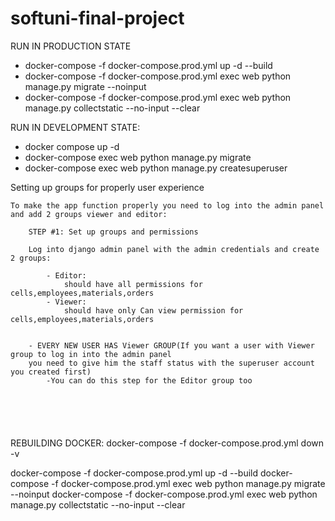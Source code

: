 # softuni-final-project

RUN IN PRODUCTION STATE
- docker-compose -f docker-compose.prod.yml up -d --build
- docker-compose -f docker-compose.prod.yml exec web python manage.py migrate --noinput
- docker-compose -f docker-compose.prod.yml exec web python manage.py collectstatic --no-input --clear

RUN IN DEVELOPMENT STATE:
- docker compose up -d
- docker-compose exec web python manage.py migrate
- docker-compose exec web python manage.py createsuperuser


Setting up groups for properly user experience
```
To make the app function properly you need to log into the admin panel and add 2 groups viewer and editor:

    STEP #1: Set up groups and permissions 
        
    Log into django admin panel with the admin credentials and create 2 groups:

        - Editor:
            should have all permissions for cells,employees,materials,orders
        - Viewer:
            should have only Can view permission for cells,employees,materials,orders


    - EVERY NEW USER HAS Viewer GROUP(If you want a user with Viewer group to log in into the admin panel
    you need to give him the staff status with the superuser account you created first)
        -You can do this step for the Editor group too

    


    
```

REBUILDING DOCKER:
docker-compose -f docker-compose.prod.yml down -v

docker-compose -f docker-compose.prod.yml up -d --build
docker-compose -f docker-compose.prod.yml exec web python manage.py migrate --noinput
docker-compose -f docker-compose.prod.yml exec web python manage.py collectstatic --no-input --clear